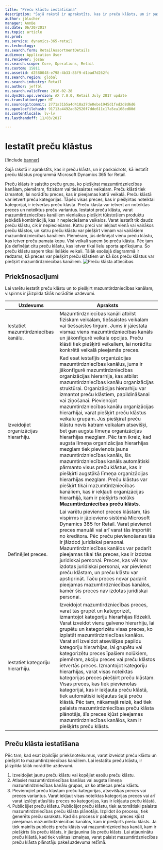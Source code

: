 ```yaml
---
title: "Preču klāstu iestatīšana"
description: "Šajā rakstā ir aprakstīts, kas ir preču klāsts, un ir paskaidrots, kā iestatīt preču klāstus programmā Microsoft Dynamics 365 for Retail."
author: jblucher
manager: AnnBe
ms.date: 06/20/2017
ms.topic: article
ms.prod: 
ms.service: dynamics-365-retail
ms.technology: 
ms.search.form: RetailAssortmentDetails
audience: Application User
ms.reviewer: josaw
ms.search.scope: Core, Operations, Retail
ms.custom: 15811
ms.assetid: d2580048-e798-4b33-85f9-d1bad7d262fc
ms.search.region: global
ms.search.industry: Retail
ms.author: jeffbl
ms.search.validFrom: 2016-02-28
ms.dyn365.ops.version: AX 7.0.0, Retail July 2017 update
ms.translationtype: HT
ms.sourcegitcommit: 2771a31b5a4d418a27de0ebe1945d1fed2d8d6d6
ms.openlocfilehash: 91713a4492ad82520f7dde611c17a5ea168ed80d
ms.contentlocale: lv-lv
ms.lasthandoff: 11/03/2017

---
```


# <a name="set-up-assortments"></a>Iestatīt preču klāstus

[!include [banner](includes/banner.md)]

Šajā rakstā ir aprakstīts, kas ir preču klāsts, un ir paskaidrots, kā iestatīt preču klāstus programmā Microsoft Dynamics 365 for Retail.

Preču klāsts ir saistīto preču grupa, ko piešķirat mazumtirdzniecības kanālam, piemēram, fiziskam vai tiešsaistes veikalam. Preču klāsti tiek izmantoti, lai norādītu preces, kas ir pieejamas katrā veikalā. Preču klāstā var ietvert preču kategorijas. Tāpēc visas preces, kas ir piešķirtas noteiktai kategorijai, ir ietvertas preču klāstā. Preču klāstā var ietvert arī noteiktas preces un noteiktus preču variantus. Iestatot preču klāstu, varat mazumtirdzniecības kanāliem vienlaikus piešķirt tūkstošiem produktu jebkādā kombinācijā, kas ir nepieciešama veikalos. Varat iestatīt tik daudz preču klāstu, cik ir nepieciešams. Katru preci var iekļaut vienā vai vairākos preču klāstos, un katru preču klāstu var piešķirt vienam vai vairākiem mazumtirdzniecības kanāliem. Piemēram, jūs definējat vienu preču klāstu, kas ietver preču pamata kopu. Visi veikali saņem šo preču klāstu. Pēc tam jūs definējat citu preču klāstu, kas ietver tikai lielu sporta aprīkojumu. Šo preču klāstu saņem tikai lielākie veikali. Tālāk esošajā diagrammā ir redzams, kā preces var piešķirt preču klāstiem un kā šos preču klāstus var piešķirt mazumtirdzniecības kanāliem. ![Preču klāsta attiecības](./media/assortments_relationship.gif)

## <a name="prerequisites"></a>Priekšnosacījumi
Lai varētu iestatīt preču klāstu un to piešķirt mazumtirdzniecības kanālam, vispirms ir jāizpilda tālāk norādītie uzdevumi.

| Uzdevums                              | Apraksts                                                                                                                                                                                                                                                                                                                                                                                                                                                                                                                                                                                                                                                                                                                                                                                                                                                                        |
|-----------------------------------|------------------------------------------------------------------------------------------------------------------------------------------------------------------------------------------------------------------------------------------------------------------------------------------------------------------------------------------------------------------------------------------------------------------------------------------------------------------------------------------------------------------------------------------------------------------------------------------------------------------------------------------------------------------------------------------------------------------------------------------------------------------------------------------------------------------------------------------------------------------------------------|
| Iestatiet mazumtirdzniecības kanālu.          | Mazumtirdzniecības kanāli atbilst fiziskam veikalam, tiešsaistes veikalam vai tiešsaistes tirgum. Jums ir jāiestata vismaz viens mazumtirdzniecības kanāls un jākonfigurē veikala opcijas. Preču klāsti tiek piešķirti veikaliem, lai norādītu konkrētā veikalā pieejamās preces.                                                                                                                                                                                                                                                                                                                                                                                                                                                                                                                                                                                                   |
| Izveidojiet organizācijas hierarhiju. | Kad esat iestatījis organizācijas mazumtirdzniecības kanālus, jums ir jākonfigurē mazumtirdzniecības organizācijas hierarhija, kas atbilst mazumtirdzniecības kanālu organizācijas struktūrai. Organizācijas hierarhiju var izmantot preču klāstiem, papildināšanai vai ziņošanai. Pievienojot mazumtirdzniecības kanālu organizācijas hierarhijai, varat piešķirt preču klāstus veikalu grupām. Jūs piešķirat preču klāstu nevis katram veikalam atsevišķi, bet gan augsta līmeņa organizācijas hierarhijas mezglam. Pēc tam ikreiz, kad augsta līmeņa organizācijas hierarhijas mezglam tiek pievienots jauns mazumtirdzniecības kanāls, šis mazumtirdzniecības kanāls automātiski pārmanto visus preču klāstus, kas ir piešķirti augstākā līmeņa organizācijas hierarhijas mezglam. Preču klāstus var piešķirt tikai mazumtirdzniecības kanāliem, kas ir iekļauti organizācijas hierarhijā, kam ir piešķirts nolūks **Mazumtirdzniecības preču klāsts**. |
| Definējiet preces.                  | Lai varētu pievienot preces klāstam, tās vispirms ir jāpievieno sistēmā Microsoft Dynamics 365 for Retail. Varat pievienot preces manuāli vai arī varat tās importēt no kreditora. Pēc preču pievienošanas tās ir jāizdod juridiskai personai. Mazumtirdzniecības kanālos var padarīt pieejamas tikai tās preces, kas ir izdotas juridiskai personai. Preces, kas vēl nav izdotas juridiskai personai, var pievienot preču klāstam, un preču klāstu var apstiprināt. Taču preces nevar padarīt pieejamas mazumtirdzniecības kanālos, kamēr šīs preces nav izdotas juridiskai personai.                                                                                                                                                                                                                                                                                     |
| Iestatiet kategoriju hierarhiju.      | Izveidojot mazumtirdzniecības preces, varat tās grupēt un kategorizēt, izmantojot kategoriju hierarhijas līdzekli. Varat izveidot vienu galveno hierarhiju, lai grupētu un kategorizētu visas preces, ko izplatāt mazumtirdzniecības kanālos. Varat arī izveidot atsevišķas papildu kategoriju hierarhijas, lai grupētu vai kategorizētu preces īpašiem nolūkiem, piemēram, akciju preces vai preču klāstos ietvertās preces. Izmantojot kategoriju hierarhijas, varat visas noteiktas kategorijas preces piešķirt preču klāstam. Visas preces, kas tiek pievienotas kategorijai, kas ir iekļauta preču klāstā, tiek automātiski iekļautas šajā preču klāstā. Pēc tam, nākamajā reizē, kad tiek palaists mazumtirdzniecības preču klāsta plānotājs, šīs preces kļūst pieejamas mazumtirdzniecības kanālos, kam ir piešķirts preču klāsts.                                            |

## <a name="setting-up-an-assortment"></a>Preču klāsta iestatīšana
Pēc tam, kad esat izpildījis priekšnoteikumus, varat izveidot preču klāstu un piešķirt to mazumtirdzniecības kanāliem. Lai iestatītu preču klāstu, ir jāizpilda tālāk norādītie uzdevumi.

1.  Izveidojiet jaunu preču klāstu vai kopējiet esošu preču klāstu.
2.  Atlasiet mazumtirdzniecības kanālus vai augsta līmeņa mazumtirdzniecības kanālu grupas, uz ko attiecas preču klāsts.
3.  Pievienojiet preču klāstam preču kategorijas, atsevišķas preces vai preces variantus. Varat iekļaut visas noteiktas kategorijas preces vai arī varat izslēgt atlasītās preces no kategorijas, kas ir iekļauta preču klāstā.
4.  Publicējiet preču klāstu. Publicējot preču klāstu, tiek automātiski palaists mazumtirdzniecības preču klāsta plānotājs. Izpildot šo procesu, tiek ģenerēts preču saraksts. Kad šis process ir pabeigts, preces kļūst pieejamas mazumtirdzniecības kanālos, kam ir piešķirts preču klāsts. Ja tiek mainīts publicēts preču klāsts vai mazumtirdzniecības kanāli, kam ir piešķirts šis preču klāsts, ir jāatjaunina šis preču klāsts. Lai atjauninātu preču klāstā, kad tiek veiktas izmaiņas, varat palaist mazumtirdzniecības preču klāsta plānotāju pakešuzdevuma režīmā.






